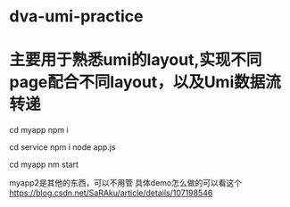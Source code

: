 # dva-umi-practice
# 主要用于熟悉umi的layout,实现不同page配合不同layout，以及Umi数据流转递

cd myapp
npm i

cd service
npm i 
node app.js

cd myapp
nm start

myapp2是其他的东西，可以不用管
具体demo怎么做的可以看这个
https://blog.csdn.net/SaRAku/article/details/107198546
